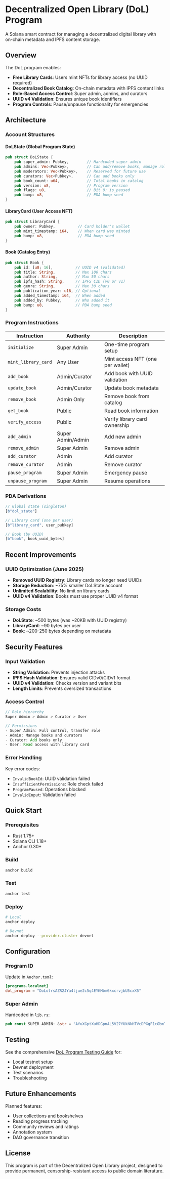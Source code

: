 # Decentralized Open Library (DoL) Program

A Solana smart contract for managing a decentralized digital library with on-chain metadata and IPFS content storage.

## Overview

The DoL program enables:

- **Free Library Cards**: Users mint NFTs for library access (no UUID required)
- **Decentralized Book Catalog**: On-chain metadata with IPFS content links
- **Role-Based Access Control**: Super admin, admins, and curators
- **UUID v4 Validation**: Ensures unique book identifiers
- **Program Controls**: Pause/unpause functionality for emergencies

## Architecture

### Account Structures

#### DoLState (Global Program State)

```rust
pub struct DoLState {
    pub super_admin: Pubkey,        // Hardcoded super admin
    pub admins: Vec<Pubkey>,        // Can add/remove books, manage roles
    pub moderators: Vec<Pubkey>,    // Reserved for future use
    pub curators: Vec<Pubkey>,      // Can add books only
    pub book_count: u64,            // Total books in catalog
    pub version: u8,                // Program version
    pub flags: u8,                  // Bit 0: is_paused
    pub bump: u8,                   // PDA bump seed
}
```

#### LibraryCard (User Access NFT)

```rust
pub struct LibraryCard {
    pub owner: Pubkey,          // Card holder's wallet
    pub mint_timestamp: i64,    // When card was minted
    pub bump: u8,               // PDA bump seed
}
```

#### Book (Catalog Entry)

```rust
pub struct Book {
    pub id: [u8; 16],          // UUID v4 (validated)
    pub title: String,         // Max 100 chars
    pub author: String,        // Max 50 chars
    pub ipfs_hash: String,     // IPFS CID (v0 or v1)
    pub genre: String,         // Max 30 chars
    pub publication_year: u16, // Optional
    pub added_timestamp: i64,  // When added
    pub added_by: Pubkey,      // Who added it
    pub bump: u8,              // PDA bump seed
}
```

### Program Instructions

| Instruction         | Authority         | Description                      |
| ------------------- | ----------------- | -------------------------------- |
| `initialize`        | Super Admin       | One-time program setup           |
| `mint_library_card` | Any User          | Mint access NFT (one per wallet) |
| `add_book`          | Admin/Curator     | Add book with UUID validation    |
| `update_book`       | Admin/Curator     | Update book metadata             |
| `remove_book`       | Admin Only        | Remove book from catalog         |
| `get_book`          | Public            | Read book information            |
| `verify_access`     | Public            | Verify library card ownership    |
| `add_admin`         | Super Admin/Admin | Add new admin                    |
| `remove_admin`      | Super Admin       | Remove admin                     |
| `add_curator`       | Admin             | Add curator                      |
| `remove_curator`    | Admin             | Remove curator                   |
| `pause_program`     | Super Admin       | Emergency pause                  |
| `unpause_program`   | Super Admin       | Resume operations                |

### PDA Derivations

```rust
// Global state (singleton)
[b"dol_state"]

// Library card (one per user)
[b"library_card", user_pubkey]

// Book (by UUID)
[b"book", book_uuid_bytes]
```

## Recent Improvements

### UUID Optimization (June 2025)

- **Removed UUID Registry**: Library cards no longer need UUIDs
- **Storage Reduction**: ~75% smaller DoLState account
- **Unlimited Scalability**: No limit on library cards
- **UUID v4 Validation**: Books must use proper UUID v4 format

### Storage Costs

- **DoLState**: ~500 bytes (was ~20KB with UUID registry)
- **LibraryCard**: ~90 bytes per user
- **Book**: ~200-250 bytes depending on metadata

## Security Features

### Input Validation

- **String Validation**: Prevents injection attacks
- **IPFS Hash Validation**: Ensures valid CIDv0/CIDv1 format
- **UUID v4 Validation**: Checks version and variant bits
- **Length Limits**: Prevents oversized transactions

### Access Control

```rust
// Role hierarchy
Super Admin > Admin > Curator > User

// Permissions
- Super Admin: Full control, transfer role
- Admin: Manage books and curators
- Curator: Add books only
- User: Read access with library card
```

### Error Handling

Key error codes:

- `InvalidBookId`: UUID validation failed
- `InsufficientPermissions`: Role check failed
- `ProgramPaused`: Operations blocked
- `InvalidInput`: Validation failed

## Quick Start

### Prerequisites

- Rust 1.75+
- Solana CLI 1.18+
- Anchor 0.30+

### Build

```bash
anchor build
```

### Test

```bash
anchor test
```

### Deploy

```bash
# Local
anchor deploy

# Devnet
anchor deploy --provider.cluster devnet
```

## Configuration

### Program ID

Update in `Anchor.toml`:

```toml
[programs.localnet]
dol_program = "DoLotrsAZR2JYa4tjue2c5q4EYKMbm6kxcrvjbU5cxX5"
```

### Super Admin

Hardcoded in `lib.rs`:

```rust
pub const SUPER_ADMIN: &str = "AfuXGptXuHDGpnAL5V27fUkNkHTVcDPGgF1cGbmTena";
```

## Testing

See the comprehensive [DoL Program Testing Guide](../../../docs/DOL_PROGRAM_TESTING_GUIDE.md) for:

- Local testnet setup
- Devnet deployment
- Test scenarios
- Troubleshooting

## Future Enhancements

Planned features:

- User collections and bookshelves
- Reading progress tracking
- Community reviews and ratings
- Annotation system
- DAO governance transition

## License

This program is part of the Decentralized Open Library project, designed to provide permanent, censorship-resistant access to public domain literature.
